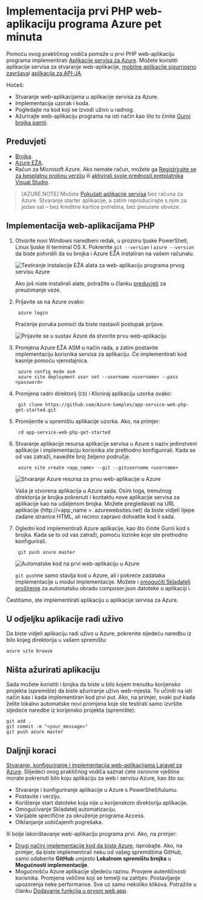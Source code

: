 <properties 
    pageTitle="Implementacija prvi i web-aplikaciju programa Azure pet minuta | Microsoft Azure" 
    description="Saznajte kako je lako da biste pokrenuli web-aplikacije u aplikaciju servisa uvođenjem uzorka aplikacije. Pokrenite brzo način realni razvoj i odmah vidjeli rezultate." 
    services="app-service\web"
    documentationCenter=""
    authors="cephalin"
    manager="wpickett"
    editor=""
/>

<tags
    ms.service="app-service-web"
    ms.workload="web"
    ms.tgt_pltfrm="na"
    ms.devlang="na"
    ms.topic="hero-article"
    ms.date="10/13/2016" 
    ms.author="cephalin"
/>
    
# <a name="deploy-your-first-php-web-app-to-azure-in-five-minutes"></a>Implementacija prvi PHP web-aplikaciju programa Azure pet minuta

Pomoću ovog praktičnog vodiča pomaže u prvi PHP web-aplikaciju programa implementirati [Aplikacije servisa za Azure](../app-service/app-service-value-prop-what-is.md).
Možete koristiti aplikacije servisa za stvaranje web-aplikacije, [mobilne aplikacije sigurnosno završava](/documentation/learning-paths/appservice-mobileapps/)i [aplikacija za API-JA](../app-service-api/app-service-api-apps-why-best-platform.md).

Hoćeš: 

- Stvaranje web-aplikacijama u aplikacije servisa za Azure.
- Implementacija uzorak i koda.
- Pogledajte na kod koji se izvodi uživo u radnog.
- Ažurirajte web-aplikaciju programa na isti način kao što to činite [Gurni brojka pamti](https://git-scm.com/docs/git-push).

## <a name="prerequisites"></a>Preduvjeti

- [Brojka](http://www.git-scm.com/downloads).
- [Azure EŽA](../xplat-cli-install.md).
- Račun za Microsoft Azure. Ako nemate račun, možete ga [Registrirajte se za besplatnu probnu verziju](/pricing/free-trial/?WT.mc_id=A261C142F) ili [aktivirali svoje prednosti pretplatnika Visual Studio](/pricing/member-offers/msdn-benefits-details/?WT.mc_id=A261C142F).

>[AZURE.NOTE] Možete [Pokušati aplikacije servisa](http://go.microsoft.com/fwlink/?LinkId=523751) bez računa za Azure. Stvaranje starter aplikacije, a zatim reproducirajte s njim za jedan sat – bez kreditne kartice potrebna, bez preuzete obveze.

## <a name="deploy-a-php-web-app"></a>Implementacija web-aplikacijama PHP

1. Otvorite novi Windows naredbeni redak, u prozoru ljuske PowerShell, Linux ljuske ili terminal OS X. Pokrenite `git --version` i `azure --version` da biste potvrdili da su brojka i Azure EŽA instaliran na vašem računalu.

    ![Testiranje instalacije EŽA alata za web-aplikaciju programa prvog servisu Azure](./media/app-service-web-get-started/1-test-tools.png)

    Ako još niste instalirali alate, potražite u članku [preduvjeti](#Prerequisites) za preuzimanje veze.

3. Prijavite se na Azure ovako:

        azure login

    Praćenje poruka pomoći da biste nastavili postupak prijave.

    ![Prijavite se u sustav Azure da stvorite prvu web-aplikaciju](./media/app-service-web-get-started/3-azure-login.png)

4. Promjena Azure EŽA ASM u način rada, a zatim postavite implementaciju korisnika servisa za aplikaciju. Će implementirati kod kasnije pomoću vjerodajnica.

        azure config mode asm
        azure site deployment user set --username <username> --pass <password>

1. Promjena radni direktorij (`CD`) i Kloniraj aplikaciju uzorka ovako:

        git clone https://github.com/Azure-Samples/app-service-web-php-get-started.git

2. Promijenite u spremištu aplikacije uzorka. Ako, na primjer:

        cd app-service-web-php-get-started

4. Stvaranje aplikacije resursa aplikacije servisa u Azure s naziv jedinstveni aplikacije i implementaciju korisnika ste prethodno konfigurirali. Kada se od vas zatraži, navedite broj željeno područje.

        azure site create <app_name> --git --gitusername <username>

    ![Stvaranje Azure resursa za prvu web-aplikacije u Azure](./media/app-service-web-get-started-languages/php-site-create.png)

    Vaša je stvorena aplikacija u Azure sada. Osim toga, trenutnog direktorija je brojka pokrenuti i kontaktu nove aplikacije servisa za aplikacije kao na udaljenom brojka.
    Možete pregledavati na URL aplikacije (http://&lt;app_name >. azurewebsites.net) da biste vidjeli lijepe zadane stranice HTML, ali recimo zapravo dohvatite kod li sada.

4. Ogledni kod implementirati Azure aplikacije, kao što činite Gurni kod s brojka. Kada se to od vas zatraži, pomoću lozinke koje ste prethodno konfigurirali.

        git push azure master

    ![Automatske kod na prvi web-aplikaciju u Azure](./media/app-service-web-get-started-languages/php-git-push.png)

    `git push`ne samo stavlja kod u Azure, ali i pokreće zadataka implementacije u modul implementacije. Možete i  [omogućiti Skladatelj proširenje](web-sites-php-mysql-deploy-use-git.md#composer) za automatsku obradu composer.json datoteke u aplikaciji i.

Čestitamo, ste implementirati aplikaciju u aplikacije servisa za Azure.

## <a name="see-your-app-running-live"></a>U odjeljku aplikacije radi uživo

Da biste vidjeli aplikaciju radi uživo u Azure, pokrenite sljedeću naredbu iz bilo kojeg direktorija u vašem spremištu:

    azure site browse

## <a name="make-updates-to-your-app"></a>Ništa ažurirati aplikaciju

Sada možete koristiti i brojka da biste u bilo kojem trenutku korijensko projekta (spremište) da biste ažuriranje uživo web-mjesta. To učiniti na isti način kao i kada implementiran kod prvi put. Ako, na primjer, svaki put kada želite lokalno automatske novi promjena koje ste testirati samo izvršite sljedeće naredbe iz korijensko projekta (spremište):

    git add .
    git commit -m "<your_message>"
    git push azure master

## <a name="next-steps"></a>Daljnji koraci

[Stvaranje, konfiguriranje i implementacija web-aplikacijama Laravel za Azure](app-service-web-php-get-started.md). Slijedeći ovog praktičnog vodiča saznat ćete osnovne vještine morate pokrenuti bilo koju aplikaciju za web i servisu Azure, kao što su:

- Stvaranje i konfiguriranje aplikacije u Azure s PowerShell/tulumu.
- Postavite i verziju.
- Korištenje start datoteke koja nije u korijenskom direktoriju aplikacije.
- Omogućivanje Skladatelj automatizaciju.
- Varijable specifične za okruženje programa Access.
- Otklanjanje uobičajenih pogrešaka.

Ili bolje iskorištavanje web-aplikaciju programa prvi. Ako, na primjer:

- [Drugi načini implementacije kod da biste Azure](../app-service-web/web-sites-deploy.md), isprobajte. Ako, na primjer, da biste implementirali neku od vašeg spremištima GitHub, samo odaberite **GitHub** umjesto **Lokalnom spremištu brojka** u **Mogućnosti implementacije**.
- Mogućnošću Azure aplikacije sljedeću razinu. Provjere autentičnosti korisnika. Promjena veličine koji se temelji na zahtjev. Postavljanje upozorenja neke performanse. Sve uz samo nekoliko klikova. Potražite u članku [Dodavanje funkcija u prvom web app](app-service-web-get-started-2.md).

